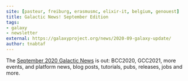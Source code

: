 ```yaml
---
site: [pasteur, freiburg, erasmusmc, elixir-it, belgium, genouest]
title: Galactic News! September Edition
tags: 
- galaxy
- newsletter
external: https://galaxyproject.org/news/2020-09-galaxy-update/
author: tnabtaf
---
```


The [September 2020 Galactic News](https://galaxyproject.org/news/2020-07-galaxy-update/) is out: BCC2020, GCC2021, more events, and platform news, blog posts, tutorials, pubs, releases, jobs and more.

